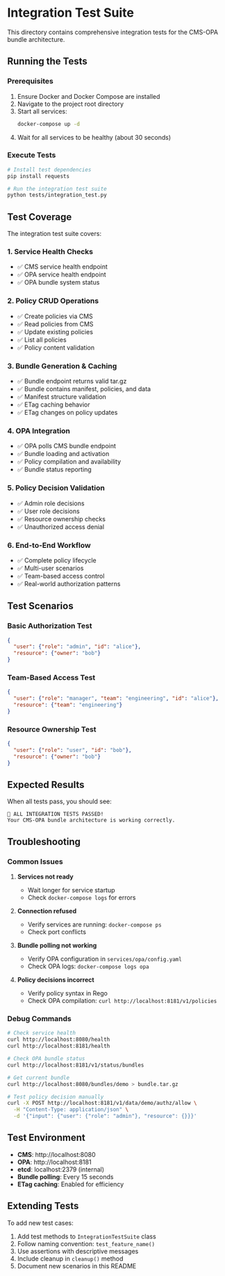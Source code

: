 # Integration Test Suite

This directory contains comprehensive integration tests for the CMS-OPA bundle architecture.

## Running the Tests

### Prerequisites

1. Ensure Docker and Docker Compose are installed
2. Navigate to the project root directory
3. Start all services:
   ```bash
   docker-compose up -d
   ```
4. Wait for all services to be healthy (about 30 seconds)

### Execute Tests

```bash
# Install test dependencies
pip install requests

# Run the integration test suite
python tests/integration_test.py
```

## Test Coverage

The integration test suite covers:

### 1. Service Health Checks
- ✅ CMS service health endpoint
- ✅ OPA service health endpoint  
- ✅ OPA bundle system status

### 2. Policy CRUD Operations
- ✅ Create policies via CMS
- ✅ Read policies from CMS
- ✅ Update existing policies
- ✅ List all policies
- ✅ Policy content validation

### 3. Bundle Generation & Caching
- ✅ Bundle endpoint returns valid tar.gz
- ✅ Bundle contains manifest, policies, and data
- ✅ Manifest structure validation
- ✅ ETag caching behavior
- ✅ ETag changes on policy updates

### 4. OPA Integration
- ✅ OPA polls CMS bundle endpoint
- ✅ Bundle loading and activation
- ✅ Policy compilation and availability
- ✅ Bundle status reporting

### 5. Policy Decision Validation
- ✅ Admin role decisions
- ✅ User role decisions  
- ✅ Resource ownership checks
- ✅ Unauthorized access denial

### 6. End-to-End Workflow
- ✅ Complete policy lifecycle
- ✅ Multi-user scenarios
- ✅ Team-based access control
- ✅ Real-world authorization patterns

## Test Scenarios

### Basic Authorization Test
```json
{
  "user": {"role": "admin", "id": "alice"},
  "resource": {"owner": "bob"}
}
```

### Team-Based Access Test  
```json
{
  "user": {"role": "manager", "team": "engineering", "id": "alice"},
  "resource": {"team": "engineering"}
}
```

### Resource Ownership Test
```json
{
  "user": {"role": "user", "id": "bob"},
  "resource": {"owner": "bob"}
}
```

## Expected Results

When all tests pass, you should see:

```
🎉 ALL INTEGRATION TESTS PASSED!
Your CMS-OPA bundle architecture is working correctly.
```

## Troubleshooting

### Common Issues

1. **Services not ready**
   - Wait longer for service startup
   - Check `docker-compose logs` for errors

2. **Connection refused**
   - Verify services are running: `docker-compose ps`
   - Check port conflicts

3. **Bundle polling not working**
   - Verify OPA configuration in `services/opa/config.yaml`
   - Check OPA logs: `docker-compose logs opa`

4. **Policy decisions incorrect**
   - Verify policy syntax in Rego
   - Check OPA compilation: `curl http://localhost:8181/v1/policies`

### Debug Commands

```bash
# Check service health
curl http://localhost:8080/health
curl http://localhost:8181/health

# Check OPA bundle status
curl http://localhost:8181/v1/status/bundles

# Get current bundle
curl http://localhost:8080/bundles/demo > bundle.tar.gz

# Test policy decision manually
curl -X POST http://localhost:8181/v1/data/demo/authz/allow \
  -H "Content-Type: application/json" \
  -d '{"input": {"user": {"role": "admin"}, "resource": {}}}'
```

## Test Environment

- **CMS**: http://localhost:8080
- **OPA**: http://localhost:8181  
- **etcd**: localhost:2379 (internal)
- **Bundle polling**: Every 15 seconds
- **ETag caching**: Enabled for efficiency

## Extending Tests

To add new test cases:

1. Add test methods to `IntegrationTestSuite` class
2. Follow naming convention: `test_feature_name()`
3. Use assertions with descriptive messages
4. Include cleanup in `cleanup()` method
5. Document new scenarios in this README
